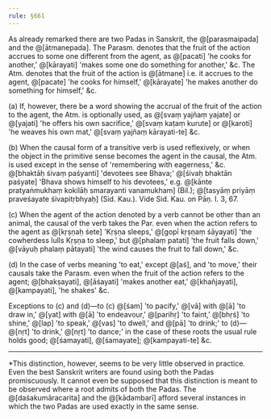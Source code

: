 ```yaml
---
rule: §661
---
```


As already remarked there are two Padas in Sanskrit, the @[parasmaipada] and the @[ātmanepada]. The Parasm. denotes that the fruit of the action accrues to some one different from the agent, as @[pacati] 'he cooks for another,' @[kārayati] 'makes some one do something for another,' &c. The Atm. denotes that the fruit of the action is @[ātmane] i.e. it accrues to the agent, @[pacate] 'he cooks for himself,' @[kārayate] 'he makes another do something for himself,' &c.

(a) If, however, there be a word showing the accrual of the fruit of the action to the agent, the Atm. is optionally used, as @[svaṃ yajñaṃ yajate] or @[yajati] 'he offers his own sacrifice,' @[svaṃ kaṭaṃ kurute] or @[karoti] 'he weaves his own mat,' @[svaṃ yajñaṃ kārayati-te] &c.

(b) When the causal form of a transitive verb is used reflexively, or when the object in the primitive sense becomes the agent in the causal, the Atm. is used except in the sense of 'remembering with eagerness,' &c. @[bhaktāḥ śivaṃ paśyanti] 'devotees see Bhava;' @[śivaḥ bhaktān paśyate] 'Bhava shows himself to his devotees,' e.g. @[kānte pratyaṅmukhaṃ kokilāḥ smarayanti vanamukham] (Bil.); @[tasyāṃ priyāṃ praveśayate śivapitṛbhyaḥ] (Sid. Kau.). Vide Sid. Kau. on Pāṇ. I. 3, 67.

(c) When the agent of the action denoted by a verb cannot be other than an animal, the causal of the verb takes the Par. even when the action refers to the agent as @[kṛṣṇaḥ śete] 'Kṛṣṇa sleeps,' @[gopī kṛṣṇaṃ śāyayati] 'the cowherdess lulls Kṛṣṇa to sleep,' but @[phalaṃ patati] 'the fruit falls down,' @[vāyuḥ phalaṃ pātayati] 'the wind causes the fruit to fall down,' &c.

(d) In the case of verbs meaning 'to eat,' except @[aś], and 'to move,' their causals take the Parasm. even when the fruit of the action refers to the agent; @[bhakṣayati], @[āśayati] 'makes another eat,' @[khañjayati], @[kampayati], 'he shakes' &c.

Exceptions to (c) and (d)—to (c) @[śam] 'to pacify,' @[vā] with @[ā] 'to draw in,' @[yat] with @[ā] 'to endeavour,' @[parihṛ] 'to faint,' @[bhṛś] 'to shine,' @[lap] 'to speak,' @[vas] 'to dwell,' and @[pā] 'to drink;' to (d)—@[nṛt] 'to drink,' @[nṛt] 'to dance;' in the case of these roots the usual rule holds good; @[śamayati], @[śamayate]; @[kampayati-te] &c.

---

*This distinction, however, seems to be very little observed in practice. Even the best Sanskrit writers are found using both the Padas promiscuously. It cannot even be supposed that this distinction is meant to be observed where a root admits of both the Padas. The @[daśakumāracarita] and the @[kādambarī] afford several instances in which the two Padas are used exactly in the same sense.